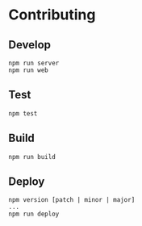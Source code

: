 # Contributing

## Develop
```
npm run server
npm run web
```

## Test
```
npm test
```

## Build
```
npm run build
```

## Deploy
```
npm version [patch | minor | major]
...
npm run deploy
```
